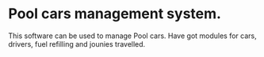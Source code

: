 Pool cars management system. 
=====================
This software can be used to manage Pool cars.
Have got modules for cars, drivers, fuel refilling and jounies travelled.
